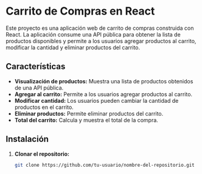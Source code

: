 # Carrito de Compras en React

Este proyecto es una aplicación web de carrito de compras construida con React. La aplicación consume una API pública para obtener la lista de productos disponibles y permite a los usuarios agregar productos al carrito, modificar la cantidad y eliminar productos del carrito.

## Características

- **Visualización de productos:** Muestra una lista de productos obtenidos de una API pública.
- **Agregar al carrito:** Permite a los usuarios agregar productos al carrito.
- **Modificar cantidad:** Los usuarios pueden cambiar la cantidad de productos en el carrito.
- **Eliminar productos:** Permite eliminar productos del carrito.
- **Total del carrito:** Calcula y muestra el total de la compra.

## Instalación

1. **Clonar el repositorio:**

   ```bash
   git clone https://github.com/tu-usuario/nombre-del-repositorio.git
